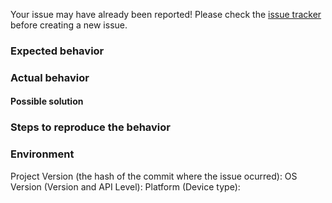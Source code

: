 Your issue may have already been reported! Please check the [issue tracker](https://github.com/TheCompSciNoob/MinigameMarathon/issues) before creating a new issue.
### Expected behavior
### Actual behavior
#### Possible solution
### Steps to reproduce the behavior
### Environment
Project Version (the hash of the commit where the issue ocurred):
OS Version (Version and API Level):
Platform (Device type):
